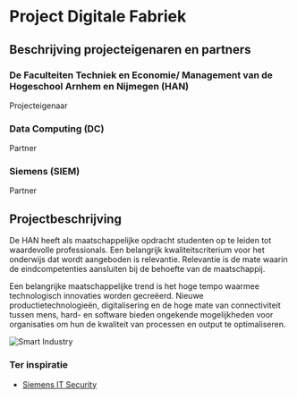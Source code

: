 # Project Digitale Fabriek

## Beschrijving projecteigenaren en partners

### De Faculteiten Techniek en Economie/ Management van de Hogeschool Arnhem en Nijmegen (HAN)
Projecteigenaar

### Data Computing (DC)
Partner

### Siemens (SIEM)
Partner

## Projectbeschrijving
De HAN heeft als maatschappelijke opdracht studenten op te leiden tot waardevolle professionals. Een belangrijk kwaliteitscriterium voor het onderwijs dat wordt aangeboden is relevantie. Relevantie is de mate waarin de eindcompetenties aansluiten bij de behoefte van de maatschappij.

Een belangrijke maatschappelijke trend is het hoge tempo waarmee technologisch innovaties worden gecreëerd. Nieuwe productietechnologieën, digitalisering en de hoge mate van connectiviteit tussen mens, hard- en software bieden ongekende mogelijkheden voor organisaties om hun de kwaliteit van processen en output te optimaliseren.

![Smart Industry](http://www.automation-valley.de/files/2013/02/Smart-Industry-schema.jpg)

### Ter inspiratie

+ [Siemens IT Security](https://www.siemens.com/innovation/en/home/pictures-of-the-future/digitalization-and-software/it-security-dossier.html)
